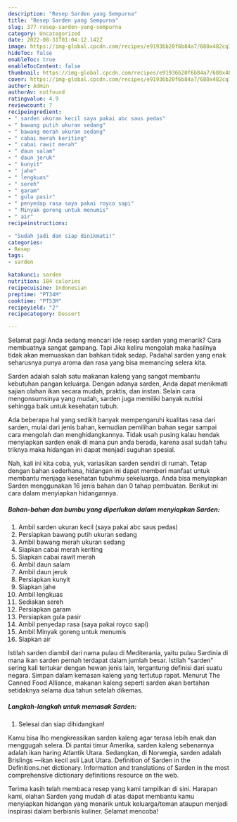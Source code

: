 ```yaml
---
description: "Resep Sarden yang Sempurna"
title: "Resep Sarden yang Sempurna"
slug: 377-resep-sarden-yang-sempurna
category: Uncategorized
date: 2022-08-31T01:04:12.142Z
image: https://img-global.cpcdn.com/recipes/e91936b20f6b84a7/680x482cq70/sarden-foto-resep-utama.jpg
hideToc: false
enableToc: true
enableTocContent: false
thumbnail: https://img-global.cpcdn.com/recipes/e91936b20f6b84a7/680x482cq70/sarden-foto-resep-utama.jpg
cover: https://img-global.cpcdn.com/recipes/e91936b20f6b84a7/680x482cq70/sarden-foto-resep-utama.jpg
author: Admin
authorAv: notfound
ratingvalue: 4.9
reviewcount: 7
recipeingredient:
- " sarden ukuran kecil saya pakai abc saus pedas"
- " bawang putih ukuran sedang"
- " bawang merah ukuran sedang"
- " cabai merah keriting"
- " cabai rawit merah"
- " daun salam"
- " daun jeruk"
- " kunyit"
- " jahe"
- " lengkuas"
- " sereh"
- " garam"
- " gula pasir"
- " penyedap rasa saya pakai royco sapi"
- " Minyak goreng untuk menumis"
- " air"
recipeinstructions:

- "Sudah jadi dan siap dinikmati!"
categories:
- Resep
tags:
- sarden

katakunci: sarden 
nutrition: 184 calories
recipecuisine: Indonesian
preptime: "PT34M"
cooktime: "PT53M"
recipeyield: "2"
recipecategory: Dessert

---
```



Selamat pagi Anda sedang mencari ide resep sarden yang menarik? Cara membuatnya sangat gampang. Tapi Jika keliru mengolah maka hasilnya tidak akan memuaskan dan bahkan tidak sedap. Padahal sarden yang enak seharusnya punya aroma dan rasa yang bisa memancing selera kita.


Sarden adalah salah satu makanan kaleng yang sangat membantu kebutuhan pangan keluarga. Dengan adanya sarden, Anda dapat menikmati sajian olahan ikan secara mudah, praktis, dan instan. Selain cara mengonsumsinya yang mudah, sarden juga memiliki banyak nutrisi sehingga baik untuk kesehatan tubuh.

Ada beberapa hal yang sedikit banyak mempengaruhi kualitas rasa dari sarden, mulai dari jenis bahan, kemudian pemilihan bahan segar sampai cara mengolah dan menghidangkannya. Tidak usah pusing kalau hendak menyiapkan sarden enak di mana pun anda berada, karena asal sudah tahu triknya maka hidangan ini dapat menjadi suguhan spesial.


Nah, kali ini kita coba, yuk, variasikan sarden sendiri di rumah. Tetap dengan bahan sederhana, hidangan ini dapat memberi manfaat untuk membantu menjaga kesehatan tubuhmu sekeluarga. Anda bisa menyiapkan Sarden menggunakan 16 jenis bahan dan 0 tahap pembuatan. Berikut ini cara dalam menyiapkan hidangannya.

<!--inarticleads1-->

##### Bahan-bahan dan bumbu yang diperlukan dalam menyiapkan Sarden:

1. Ambil  sarden ukuran kecil (saya pakai abc saus pedas)
1. Persiapkan  bawang putih ukuran sedang
1. Ambil  bawang merah ukuran sedang
1. Siapkan  cabai merah keriting
1. Siapkan  cabai rawit merah
1. Ambil  daun salam
1. Ambil  daun jeruk
1. Persiapkan  kunyit
1. Siapkan  jahe
1. Ambil  lengkuas
1. Sediakan  sereh
1. Persiapkan  garam
1. Persiapkan  gula pasir
1. Ambil  penyedap rasa (saya pakai royco sapi)
1. Ambil  Minyak goreng untuk menumis
1. Siapkan  air


Istilah sarden diambil dari nama pulau di Mediterania, yaitu pulau Sardinia di mana ikan sarden pernah terdapat dalam jumlah besar. Istilah &#34;sarden&#34; sering kali tertukar dengan hewan jenis lain, tergantung definisi dari suatu negara. Simpan dalam kemasan kaleng yang tertutup rapat. Menurut The Canned Food Alliance, makanan kaleng seperti sarden akan bertahan setidaknya selama dua tahun setelah dikemas. 

<!--inarticleads2-->

##### Langkah-langkah untuk memasak Sarden:


1. Selesai dan siap dihidangkan!

Kamu bisa lho mengkreasikan sarden kaleng agar terasa lebih enak dan menggugah selera. Di pantai timur Amerika, sarden kaleng sebenarnya adalah ikan haring Atlantik Utara. Sedangkan, di Norwegia, sarden adalah Brislings —ikan kecil asli Laut Utara. Definition of Sarden in the Definitions.net dictionary. Information and translations of Sarden in the most comprehensive dictionary definitions resource on the web. 

Terima kasih telah membaca resep yang kami tampilkan di sini. Harapan kami, olahan Sarden yang mudah di atas dapat membantu kamu menyiapkan hidangan yang menarik untuk keluarga/teman ataupun menjadi inspirasi dalam berbisnis kuliner. Selamat mencoba!
